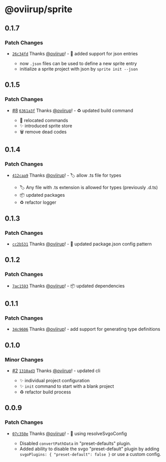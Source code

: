 # @oviirup/sprite

## 0.1.7

### Patch Changes

- [`26c34fd`](https://github.com/oviirup/sprite/commit/26c34fd0ce3e77ca90454a32e5b88a12db3e1593) Thanks [@oviirup](https://github.com/oviirup)! - 🔧 added support for json entries

  - now `.json` files can be used to define a new sprite entry
  - initialize a sprite project with json by `sprite init --json`

## 0.1.5

### Patch Changes

- [#8](https://github.com/oviirup/sprite/pull/8) [`6361a3f`](https://github.com/oviirup/sprite/commit/6361a3fcfe8140fce659bb8d59690b55195af72c) Thanks [@oviirup](https://github.com/oviirup)! - ♻️ updated build command

  - 🚚 relocated commands
  - ✨ introduced sprite store
  - 🗑️ remove dead codes

## 0.1.4

### Patch Changes

- [`412caa9`](https://github.com/oviirup/sprite/commit/412caa926b196907e6d5d98bc3418fffbb71f162) Thanks [@oviirup](https://github.com/oviirup)! - 🏷️ allow .ts file for types

  - 🏷️ Any file with .ts extension is allowed for types (previously .d.ts)
  - 📦 updated packages
  - ♻️ refactor logger

## 0.1.3

### Patch Changes

- [`cc2b531`](https://github.com/oviirup/sprite/commit/cc2b531da23b614144a0ea51667741927bc14d2f) Thanks [@oviirup](https://github.com/oviirup)! - 🔧 updated package.json config pattern

## 0.1.2

### Patch Changes

- [`7ac1593`](https://github.com/oviirup/sprite/commit/7ac15935ac5c00a98b82b0a8918e6fb86c770d2a) Thanks [@oviirup](https://github.com/oviirup)! - 📦 updated dependencies

## 0.1.1

### Patch Changes

- [`34c9606`](https://github.com/oviirup/sprite/commit/34c9606c3ab1e33e4bf0d8a42f27b6efb11c3fdf) Thanks [@oviirup](https://github.com/oviirup)! - add support for generating type definitions

## 0.1.0

### Minor Changes

- [#2](https://github.com/oviirup/sprite/pull/2) [`1310ad3`](https://github.com/oviirup/sprite/commit/1310ad38ac5dc759ee1123d33c6e128aeba7558f) Thanks [@oviirup](https://github.com/oviirup)! - updated cli

  - ✨ individual project configuration
  - ✨ `init` command to start with a blank project
  - ♻️ refactor build process

## 0.0.9

### Patch Changes

- [`07c350e`](https://github.com/oviirup/sprite/commit/07c350ea155b21349a18dffe0ad7d13654ca771f) Thanks [@oviirup](https://github.com/oviirup)! - 🔧 using resolveSvgoConfig

  - Disabled `convertPathData` in "preset-defaults" plugin.
  - Added ability to disable the svgo "preset-default" plugin by adding `svgoPlugins: { "preset-default": false }` or use a custom config.
